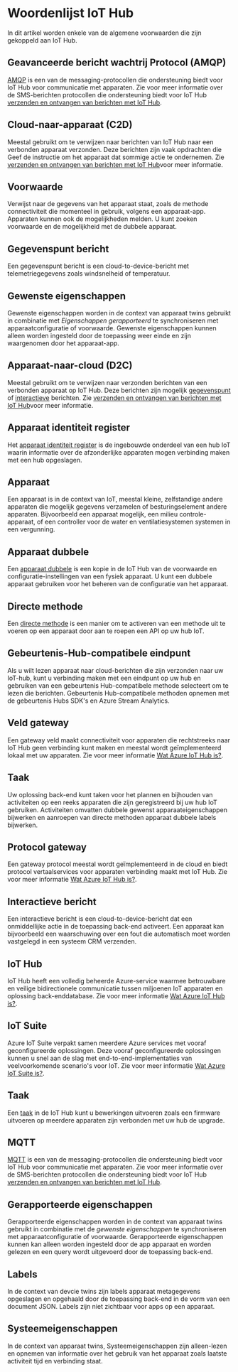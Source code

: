 <properties
 pageTitle="Handleiding voor ontwikkelaars - woordenlijst | Microsoft Azure"
 description="Een lijst van algemene termen met betrekking tot IoT Hub"
 services="iot-hub"
 documentationCenter=".net"
 authors="dominicbetts"
 manager="timlt"
 editor=""/>

<tags
 ms.service="iot-hub"
 ms.devlang="multiple"
 ms.topic="article"
 ms.tgt_pltfrm="na"
 ms.workload="na"
 ms.date="09/30/2016" 
 ms.author="dobett"/>

# <a name="glossary-of-iot-hub-terms"></a>Woordenlijst IoT Hub

In dit artikel worden enkele van de algemene voorwaarden die zijn gekoppeld aan IoT Hub.

## <a name="advanced-message-queueing-protocol-amqp"></a>Geavanceerde bericht wachtrij Protocol (AMQP)

[AMQP](https://www.amqp.org/) is een van de messaging-protocollen die ondersteuning biedt voor IoT Hub voor communicatie met apparaten. Zie voor meer informatie over de SMS-berichten protocollen die ondersteuning biedt voor IoT Hub [verzenden en ontvangen van berichten met IoT Hub](iot-hub-devguide-messaging.md).

## <a name="cloud-to-device-c2d"></a>Cloud-naar-apparaat (C2D)

Meestal gebruikt om te verwijzen naar berichten van IoT Hub naar een verbonden apparaat verzonden. Deze berichten zijn vaak opdrachten die Geef de instructie om het apparaat dat sommige actie te ondernemen. Zie [verzenden en ontvangen van berichten met IoT Hub](iot-hub-devguide-messaging.md)voor meer informatie.

## <a name="condition"></a>Voorwaarde

Verwijst naar de gegevens van het apparaat staat, zoals de methode connectiviteit die momenteel in gebruik, volgens een apparaat-app. Apparaten kunnen ook de mogelijkheden melden. U kunt zoeken voorwaarde en de mogelijkheid met de dubbele apparaat.

## <a name="data-point-message"></a>Gegevenspunt bericht

Een gegevenspunt bericht is een cloud-to-device-bericht met telemetriegegevens zoals windsnelheid of temperatuur.

## <a name="desired-properties"></a>Gewenste eigenschappen

Gewenste eigenschappen worden in de context van apparaat twins gebruikt in combinatie met *Eigenschappen gerapporteerd* te synchroniseren met apparaatconfiguratie of voorwaarde. Gewenste eigenschappen kunnen alleen worden ingesteld door de toepassing weer einde en zijn waargenomen door het apparaat-app. 

## <a name="device-to-cloud-d2c"></a>Apparaat-naar-cloud (D2C)

Meestal gebruikt om te verwijzen naar verzonden berichten van een verbonden apparaat op IoT Hub. Deze berichten zijn mogelijk [gegevenspunt](#data-point-message) of [interactieve](#interactive-message) berichten. Zie [verzenden en ontvangen van berichten met IoT Hub](iot-hub-devguide-messaging.md)voor meer informatie.

## <a name="device-identity-registry"></a>Apparaat identiteit register

Het [apparaat identiteit register](iot-hub-devguide-identity-registry.md) is de ingebouwde onderdeel van een hub IoT waarin informatie over de afzonderlijke apparaten mogen verbinding maken met een hub opgeslagen.

## <a name="device"></a>Apparaat

Een apparaat is in de context van IoT, meestal kleine, zelfstandige andere apparaten die mogelijk gegevens verzamelen of besturingselement andere apparaten. Bijvoorbeeld een apparaat mogelijk, een milieu controle-apparaat, of een controller voor de water en ventilatiesystemen systemen in een vergunning.

## <a name="device-twin"></a>Apparaat dubbele

Een [apparaat dubbele](iot-hub-devguide-device-twins.md) is een kopie in de IoT Hub van de voorwaarde en configuratie-instellingen van een fysiek apparaat. U kunt een dubbele apparaat gebruiken voor het beheren van de configuratie van het apparaat.

## <a name="direct-method"></a>Directe methode

Een [directe methode](iot-hub-devguide-direct-methods.md) is een manier om te activeren van een methode uit te voeren op een apparaat door aan te roepen een API op uw hub IoT.

## <a name="event-hub-compatible-endpoint"></a>Gebeurtenis-Hub-compatibele eindpunt

Als u wilt lezen apparaat naar cloud-berichten die zijn verzonden naar uw IoT-hub, kunt u verbinding maken met een eindpunt op uw hub en gebruiken van een gebeurtenis Hub-compatibele methode selecteert om te lezen die berichten. Gebeurtenis Hub-compatibele methoden opnemen met de gebeurtenis Hubs SDK's en Azure Stream Analytics.

## <a name="field-gateway"></a>Veld gateway

Een gateway veld maakt connectiviteit voor apparaten die rechtstreeks naar IoT Hub geen verbinding kunt maken en meestal wordt geïmplementeerd lokaal met uw apparaten. Zie voor meer informatie [Wat Azure IoT Hub is?](iot-hub-what-is-iot-hub.md).

## <a name="job"></a>Taak

Uw oplossing back-end kunt taken voor het plannen en bijhouden van activiteiten op een reeks apparaten die zijn geregistreerd bij uw hub IoT gebruiken. Activiteiten omvatten dubbele gewenst apparaateigenschappen bijwerken en aanroepen van directe methoden apparaat dubbele labels bijwerken.

## <a name="protocol-gateway"></a>Protocol gateway

Een gateway protocol meestal wordt geïmplementeerd in de cloud en biedt protocol vertaalservices voor apparaten verbinding maakt met IoT Hub. Zie voor meer informatie [Wat Azure IoT Hub is?](iot-hub-what-is-iot-hub.md).

## <a name="interactive-message"></a>Interactieve bericht

Een interactieve bericht is een cloud-to-device-bericht dat een onmiddellijke actie in de toepassing back-end activeert. Een apparaat kan bijvoorbeeld een waarschuwing over een fout die automatisch moet worden vastgelegd in een systeem CRM verzenden.

## <a name="iot-hub"></a>IoT Hub

IoT Hub heeft een volledig beheerde Azure-service waarmee betrouwbare en veilige bidirectionele communicatie tussen miljoenen IoT apparaten en oplossing back-enddatabase. Zie voor meer informatie [Wat Azure IoT Hub is?](iot-hub-what-is-iot-hub.md).

## <a name="iot-suite"></a>IoT Suite

Azure IoT Suite verpakt samen meerdere Azure services met vooraf geconfigureerde oplossingen. Deze vooraf geconfigureerde oplossingen kunnen u snel aan de slag met end-to-end-implementaties van veelvoorkomende scenario's voor IoT. Zie voor meer informatie [Wat Azure IoT Suite is?](../iot-suite/iot-suite-overview.md).

## <a name="job"></a>Taak

Een [taak](iot-hub-devguide-jobs.md) in de IoT Hub kunt u bewerkingen uitvoeren zoals een firmware uitvoeren op meerdere apparaten zijn verbonden met uw hub de upgrade.

## <a name="mqtt"></a>MQTT

[MQTT](http://mqtt.org/) is een van de messaging-protocollen die ondersteuning biedt voor IoT Hub voor communicatie met apparaten. Zie voor meer informatie over de SMS-berichten protocollen die ondersteuning biedt voor IoT Hub [verzenden en ontvangen van berichten met IoT Hub](iot-hub-devguide-messaging.md).

## <a name="reported-properties"></a>Gerapporteerde eigenschappen

Gerapporteerde eigenschappen worden in de context van apparaat twins gebruikt in combinatie met de *gewenste eigenschappen* te synchroniseren met apparaatconfiguratie of voorwaarde. Gerapporteerde eigenschappen kunnen kan alleen worden ingesteld door de app apparaat en worden gelezen en een query wordt uitgevoerd door de toepassing back-end.

## <a name="tags"></a>Labels

In de context van devcie twins zijn labels apparaat metagegevens opgeslagen en opgehaald door de toepassing back-end in de vorm van een document JSON. Labels zijn niet zichtbaar voor apps op een apparaat.

## <a name="system-properties"></a>Systeemeigenschappen

In de context van apparaat twins, Systeemeigenschappen zijn alleen-lezen en opnemen van informatie over het gebruik van het apparaat zoals laatste activiteit tijd en verbinding staat.